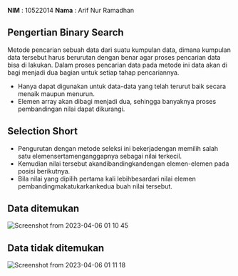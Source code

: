 **NIM**     : 10522014
**Nama**   :  Arif Nur Ramadhan

## Pengertian Binary Search
Metode pencarian sebuah data dari suatu kumpulan data, dimana kumpulan data tersebut harus berurutan dengan benar agar proses pencarian data bisa di lakukan. 
Dalam proses pencarian data pada metode ini data akan di bagi menjadi dua bagian untuk setiap tahap pencariannya. 
- Hanya dapat digunakan untuk data-data yang telah terurut baik secara menaik maupun menurun.
- Elemen array akan dibagi menjadi dua, sehingga banyaknya proses pembandingan nilai dapat dikurangi.

## Selection Short
- Pengurutan dengan metode seleksi ini bekerjadengan memilih salah satu elemensertamenganggapnya sebagai nilai terkecil. 
- Kemudian nilai tersebut akandibandingkandengan elemen-elemen pada posisi berikutnya.
- Bila nilai yang dipilih pertama kali lebihbesardari nilai elemen pembandingmakatukarkankedua buah nilai tersebut.

## Data ditemukan
![Screenshot from 2023-04-06 01 10 45](https://user-images.githubusercontent.com/91766087/230167610-4e9b3c03-a50e-465f-8b68-7f2ce33671d0.png)

## Data tidak ditemukan
![Screenshot from 2023-04-06 01 11 18](https://user-images.githubusercontent.com/91766087/230167710-fd692e17-c770-4916-b63e-69009debf569.png)

